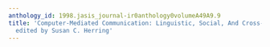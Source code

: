 ```yaml
---
anthology_id: 1998.jasis_journal-ir0anthology0volumeA49A9.9
title: 'Computer-Mediated Communication: Linguistic, Social, And Cross-Cultural Perspectives,
  edited by Susan C. Herring'
---
```

